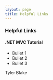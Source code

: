 ```yaml
---
layout: page
title: Helpful Links
---
```


### Helpful Links

#### .NET MVC Tutorial
* Bullet 1
* Bullet 2
* Bullet 3

<p>Tyler Blake</p>